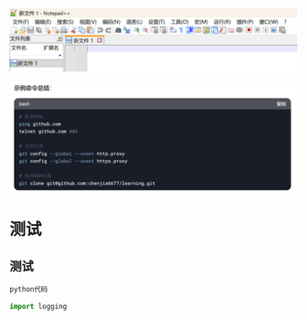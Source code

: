 ![img.png](images/img.png)

![img.png](images/img1.png)

# 测试

## 测试

``
python代码
``

```python
import logging

```